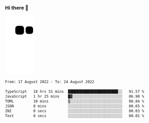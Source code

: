 ### Hi there 👋
![Alt text](https://raw.githubusercontent.com/romain22222/romain22222/output/github-contribution-grid-snake.svg)

<!--START_SECTION:waka-->

```text
From: 17 August 2022 - To: 24 August 2022

TypeScript   18 hrs 51 mins  ███████████████████████░░   91.57 %
JavaScript   1 hr 25 mins    █▓░░░░░░░░░░░░░░░░░░░░░░░   06.90 %
TOML         10 mins         ▒░░░░░░░░░░░░░░░░░░░░░░░░   00.84 %
JSON         8 mins          ░░░░░░░░░░░░░░░░░░░░░░░░░   00.65 %
INI          0 secs          ░░░░░░░░░░░░░░░░░░░░░░░░░   00.03 %
Text         0 secs          ░░░░░░░░░░░░░░░░░░░░░░░░░   00.01 %
```

<!--END_SECTION:waka-->
<!--
**romain22222/romain22222** is a ✨ _special_ ✨ repository because its `README.md` (this file) appears on your GitHub profile.

Here are some ideas to get you started:

- 🔭 I’m currently working on ...
- 🌱 I’m currently learning ...
- 👯 I’m looking to collaborate on ...
- 🤔 I’m looking for help with ...
- 💬 Ask me about ...
- 📫 How to reach me: ...
- 😄 Pronouns: ...
- ⚡ Fun fact: ...
-->
